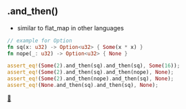 ## .and_then()

* similar to flat_map in other languages

```rust
// example for Option
fn sq(x: u32) -> Option<u32> { Some(x * x) }
fn nope(_: u32) -> Option<u32> { None }

assert_eq!(Some(2).and_then(sq).and_then(sq), Some(16));
assert_eq!(Some(2).and_then(sq).and_then(nope), None);
assert_eq!(Some(2).and_then(nope).and_then(sq), None);
assert_eq!(None.and_then(sq).and_then(sq), None);
```

[📒](https://doc.rust-lang.org/std/option/enum.Option.html#method.and_then) 
